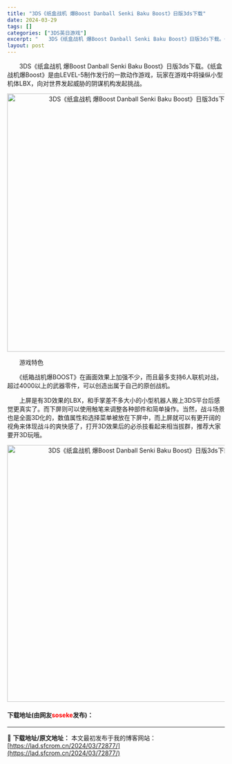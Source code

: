 ```yaml
---
title: "3DS《纸盒战机 爆Boost Danball Senki Baku Boost》日版3ds下载"
date: 2024-03-29
tags: []
categories: ["3DS英日游戏"]
excerpt: "　　3DS《纸盒战机 爆Boost Danball Senki Baku Boost》日版3ds下载。《纸盒战机爆Boost》是由LEVEL-5制作发行的一款动作游戏，玩家在游戏中将操纵小型机体LBX，向对世界发起威胁的阴谋机构发起挑战。 　　游戏特色 　　《纸箱战机爆BOOST》在画面效果上加强不&hellip;"
layout: post
---
```


 <p>　　3DS《纸盒战机 爆Boost Danball Senki Baku Boost》日版3ds下载。《纸盒战机爆Boost》是由LEVEL-5制作发行的一款动作游戏，玩家在游戏中将操纵小型机体LBX，向对世界发起威胁的阴谋机构发起挑战。</p> <p align="center"><img align="" border="0" src="https://lad.sfcrom.cn/wp-content/uploads/2024/03/20240329_660632397e216.png" width="598" alt="3DS《纸盒战机 爆Boost Danball Senki Baku Boost》日版3ds下载" /></p> <p>　　游戏特色</p> <p>　　《纸箱战机爆BOOST》在画面效果上加强不少，而且最多支持6人联机对战，超过4000以上的武器零件，可以创造出属于自己的原创战机。</p> <p>　　上屏是有3D效果的LBX，和手掌差不多大小的小型机器人搬上3DS平台后感觉更真实了。而下屏则可以使用触笔来调整各种部件和简单操作。当然，战斗场景也是全面3D化的，数值属性和选择菜单被放在下屏中，而上屏就可以有更开阔的视角来体现战斗的爽快感了，打开3D效果后的必杀技看起来相当拔群，推荐大家要开3D玩哦。</p> <p align="center"><img align="" border="0" src="https://lad.sfcrom.cn/wp-content/uploads/2024/03/20240329_6606323a86b3f.png" width="595" alt="3DS《纸盒战机 爆Boost Danball Senki Baku Boost》日版3ds下载" /></p> <p><h4>下载地址(由网友<font color="red">soseke</font>发布)：</h4></p> 

---
📖 **下载地址/原文地址：** 本文最初发布于我的博客网站：[https://lad.sfcrom.cn/2024/03/72877/](https://lad.sfcrom.cn/2024/03/72877/)

